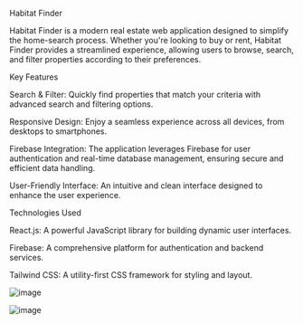 Habitat Finder

Habitat Finder is a modern real estate web application designed to simplify the home-search process. Whether you're looking to buy or rent, Habitat Finder provides a streamlined experience, allowing users to browse, search, and filter properties according to their preferences.

Key Features

Search & Filter: Quickly find properties that match your criteria with advanced search and filtering options.
  
Responsive Design: Enjoy a seamless experience across all devices, from desktops to smartphones.
    
Firebase Integration: The application leverages Firebase for user authentication and real-time database management, ensuring secure and efficient data handling.
    
User-Friendly Interface: An intuitive and clean interface designed to enhance the user experience.

Technologies Used

React.js: A powerful JavaScript library for building dynamic user interfaces.
    
Firebase: A comprehensive platform for authentication and backend services.
    
Tailwind CSS: A utility-first CSS framework for styling and layout.


  ![image](https://github.com/user-attachments/assets/8d509533-8efc-4d4e-99f9-01d516c7bb87)

  ![image](https://github.com/user-attachments/assets/a8b481f4-1da5-4cce-ac09-e0e3d48aa6b1)


